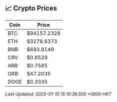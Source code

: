 ## 📈 Crypto Prices

| Coin | Price |
| ---- | ----- |
| BTC | $94157.2328 |
| ETH | $3278.6373 |
| BNB | $693.9149 |
| CRV | $0.8529 |
| ARB | $0.7585 |
| OKB | $47.2035 |
| DOGE | $0.3335 |

_Last Updated: 2025-01-10 15:19:36.505 +0800 HKT_